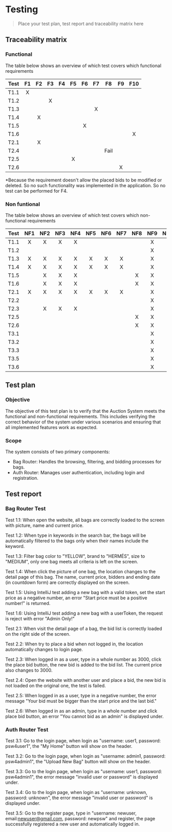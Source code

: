 # Testing

> Place your test plan, test report and traceability matrix here

## Traceability matrix

### Functional

The table below shows an overview of which test covers which functional requirements

| Test | F1 | F2 | F3 | F4 | F5 | F6 | F7 |  F8  | F9 | F10 | 
|:----:|:--:|:--:|:--:|:--:|:--:|:--:|:--:|:----:|:--:|:---:|
| T1.1 | X  |    |    |    |    |    |    |      |    |     |
| T1.2 |    |    | X  |    |    |    |    |      |    |     |
| T1.3 |    |    |    |    |    |    | X  |      |    |     |
| T1.4 |    | X  |    |    |    |    |    |      |    |     |
| T1.5 |    |    |    |    |    | X  |    |      |    |     |
| T1.6 |    |    |    |    |    |    |    |      |    |  X  |
| T2.1 |    | X  |    |    |    |    |    |      |    |     |
| T2.4 |    |    |    |    |    |    |    | Fail |    |     |
| T2.5 |    |    |    |    | X  |    |    |      |    |     |
| T2.6 |    |    |    |    |    |    |    |      | X  |     |

*Because the requirement doesn't allow the placed bids to be modified or deleted. So no such functionality was implemented in the application. So no test can be performed for F4. 

### Non funtional

The table below shows an overview of which test covers which non-functional requirements

| Test | NF1 | NF2 | NF3 | NF4 | NF5 | NF6 | NF7 | NF8 | NF9 | NF10 | NF11 | NF12 | NF13 | NF14 | NF15 | NF16 | NF17 | NF18 | NF19 | 
|:----:|:---:|:---:|:---:|:---:|:---:|:---:|:---:|:---:|:---:|:----:|:----:|:----:|:----:|:----:|:----:|:----:|:----:|:----:|:----:|
| T1.1 |  X  |  X  |  X  |  X  |     |     |     |     |  X  |      |  X   |      |  X   |  X   |  X   |      |      |      |      |
| T1.2 |     |     |     |     |     |     |     |     |  X  |      |  X   |      |  X   |  X   |  X   |      |      |      |      |
| T1.3 |  X  |  X  |  X  |  X  |  X  |  X  |  X  |     |  X  |      |  X   |      |  X   |  X   |  X   |      |      |      |      |
| T1.4 |  X  |  X  |  X  |  X  |  X  |  X  |  X  |     |  X  |      |  X   |      |  X   |  X   |  X   |      |      |      |      |
| T1.5 |     |  X  |  X  |  X  |     |     |     |  X  |  X  |      |  X   |      |  X   |  X   |  X   |  X   |      |      |      |
| T1.6 |     |  X  |  X  |  X  |     |     |     |  X  |  X  |      |  X   |      |  X   |  X   |  X   |  X   |      |  X   |      |
| T2.1 |  X  |  X  |  X  |  X  |  X  |  X  |  X  |     |  X  |      |  X   |      |  X   |  X   |  X   |      |      |      |      |
| T2.2 |     |     |     |     |     |     |     |     |  X  |      |  X   |  X   |  X   |  X   |  X   |  X   |      |      |      |
| T2.3 |     |  X  |  X  |  X  |     |     |     |     |  X  |      |  X   |      |  X   |  X   |  X   |  X   |      |      |      |
| T2.5 |     |     |     |     |     |     |     |  X  |  X  |      |  X   |      |  X   |  X   |  X   |  X   |      |      |      |
| T2.6 |     |     |     |     |     |     |     |  X  |  X  |      |  X   |      |  X   |  X   |  X   |  X   |  X   |  X   |  X   |
| T3.1 |     |     |     |     |     |     |     |     |  X  |      |  X   |  X   |  X   |  X   |  X   |  X   |  X   |      |  X   |
| T3.2 |     |     |     |     |     |     |     |     |  X  |      |  X   |      |  X   |  X   |  X   |      |      |      |      |
| T3.3 |     |     |     |     |     |     |     |     |  X  |      |  X   |      |  X   |  X   |  X   |      |      |      |      |
| T3.5 |     |     |     |     |     |     |     |     |  X  |      |  X   |      |  X   |  X   |  X   |      |      |      |      |
| T3.6 |     |     |     |     |     |     |     |     |  X  |      |  X   |      |  X   |  X   |  X   |  X   |  X   |      |      |

## Test plan

### Objective
The objective of this test plan is to verify that the Auction System meets the functional and non-functional requirements. This includes verifying the correct behavior of the system under various scenarios and ensuring that all implemented features work as expected.

### Scope
The system consists of two primary components:

- Bag Router: Handles the browsing, filtering, and bidding processes for bags.
- Auth Router: Manages user authentication, including login and registration.

## Test report
### Bag Router Test
Test 1.1: When open the website, all bags are correctly loaded to the screen with picture, name and current price.

Test 1.2: When type in keywords in the search bar, the bags will be automatically filtered to the bags only when their names include the keyword.

Test 1.3: Filter bag color to "YELLOW", brand to "HERMÉS", size to "MEDIUM", only one bag meets all criteria is left on the screen.

Test 1.4: When click the picture of one bag, the location changes to the detail page of this bag. The name, current price, bidders and ending date (in countdown form) are correctly displayed on the screen.

Test 1.5: Using IntelliJ test adding a new bag with a valid token, set the start price as a negative number, an error "Start price must be a positive number!" is returned.

Test 1.6: Using IntelliJ test adding a new bag with a userToken, the request is reject with error "Admin Only!"

Test 2.1: When visit the detail page of a bag, the bid list is correctly loaded on the right side of the screen.

Test 2.2: When try to place a bid when not logged in, the location automatically changes to login page.

Test 2.3: When logged in as a user, type in a whole number as 3000, click the place bid button, the new bid is added to the bid list. The current price also changes to 3000.

Test 2.4: Open the website with another user and place a bid, the new bid is not loaded on the original one, the test is failed.

Test 2.5: When logged in as a user, type in a negative number, the error message "Your bid must be bigger than the start price and the last bid."

Test 2.6: When logged in as an admin, type in a whole number and click place bid button, an error "You cannot bid as an admin" is displayed under.

### Auth Router Test
Test 3.1: Go to the login page, when login as "username: user1, password: psw4user1", the "My Home" button will show on the header.

Test 3.2: Go to the login page, when login as "username: admin1, password: psw4admin1", the "Upload New Bag" button will show on the header.

Test 3.3: Go to the login page, when login as "username: user1, password: psw4admin1", the error message "invalid user or password" is displayed under.

Test 3.4: Go to the login page, when login as "username: unknown, password: unknown", the error message "invalid user or password" is displayed under.

Test 3.5: Go to the register page, type in "username: newuser, email:newuser@gmail.com, password: newpsw" and register, the page successfully registered a new user and automatically logged in.